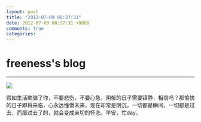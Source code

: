 ```yaml
---
layout: post
title: "2012-07-09 08:37:31"
date: 2012-07-09 08:37:31 +0800
comments: true
categories: 
---
```


# freeness's blog

----------

![](http://okqmqrbgo.bkt.clouddn.com/201207090837311.jpg)

>
假如生活欺骗了你，不要悲伤，不要心急，阴郁的日子需要镇静，相信吗？那愉快的日子即将来临，心永远憧憬未来，现在却常是阴沉，一切都是瞬间，一切都是过去，而那过去了的，就会变成亲切的怀恋。早安，忙day。